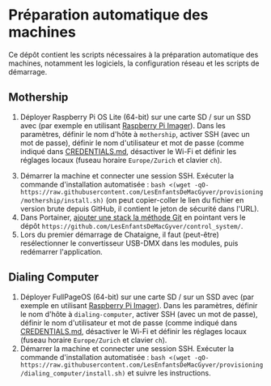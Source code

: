 # Préparation automatique des machines

Ce dépôt contient les scripts nécessaires à la préparation automatique des machines, notamment les logiciels, la configuration réseau et les scripts de démarrage.

## Mothership
1. Déployer Raspberry Pi OS Lite (64-bit) sur une carte SD / sur un SSD avec (par exemple en utilisant [Raspberry Pi Imager](https://www.raspberrypi.com/software/)). Dans les paramètres, définir le nom d'hôte à `mothership`, activer SSH (avec un mot de passe), définir le nom d'utilisateur et mot de passe (comme indiqué dans [CREDENTIALS.md](https://github.com/LesEnfantsDeMacGyver/control_system/CREDENTIALS.md), désactiver le Wi-Fi et définir les réglages locaux (fuseau horaire `Europe/Zurich` et clavier `ch`).
<!-- 2. Modifier le fichier `cmdline.txt` sur la partition boot pour y définir une adresse IP fixe :
   ```
   ip=192.168.64.5
   ``` -->
3. Démarrer la machine et connecter une session SSH. Exécuter la commande d'installation automatisée :
   `bash <(wget -qO- https://raw.githubusercontent.com/LesEnfantsDeMacGyver/provisioning/mothership/install.sh)` (on peut copier-coller le lien du fichier en version brute depuis GitHub, il contient le jeton de sécurité dans l'URL).
4. Dans Portainer, [ajouter une stack la méthode Git](https://docs.portainer.io/user/docker/stacks/add#option-3-git-repository) en pointant vers le dépôt `https://github.com/LesEnfantsDeMacGyver/control_system/`.
5. Lors du premier démarrage de Chataigne, il faut (peut-être) resélectionner le convertisseur USB-DMX dans les modules, puis redémarrer l'application.

## Dialing Computer

1. Déployer FullPageOS (64-bit) sur une carte SD / sur un SSD avec (par exemple en utilisant [Raspberry Pi Imager](https://www.raspberrypi.com/software/)). Dans les paramètres, définir le nom d'hôte à `dialing-computer`, activer SSH (avec un mot de passe), définir le nom d'utilisateur et mot de passe (comme indiqué dans [CREDENTIALS.md](https://github.com/LesEnfantsDeMacGyver/control_system/CREDENTIALS.md), désactiver le Wi-Fi et définir les réglages locaux (fuseau horaire `Europe/Zurich` et clavier `ch`).
2. Démarrer la machine et connecter une session SSH. Exécuter la commande d'installation automatisée :
   `bash <(wget -qO- https://raw.githubusercontent.com/LesEnfantsDeMacGyver/provisioning/dialing_computer/install.sh)` et suivre les instructions.